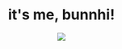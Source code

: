 <h1 align="center"> 
  it's me, bunnhi!
</h1>
<div id="header" align="center">
  <img src="https://media.giphy.com/media/WgncljJskOk6SsyiRz/giphy.gif" width=device-width/>
</div>
